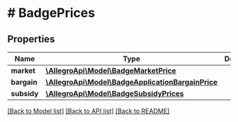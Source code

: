 # # BadgePrices

## Properties

Name | Type | Description | Notes
------------ | ------------- | ------------- | -------------
**market** | [**\AllegroApi\Model\BadgeMarketPrice**](BadgeMarketPrice.md) |  | [optional]
**bargain** | [**\AllegroApi\Model\BadgeApplicationBargainPrice**](BadgeApplicationBargainPrice.md) |  | [optional]
**subsidy** | [**\AllegroApi\Model\BadgeSubsidyPrices**](BadgeSubsidyPrices.md) |  | [optional]

[[Back to Model list]](../../README.md#models) [[Back to API list]](../../README.md#endpoints) [[Back to README]](../../README.md)
